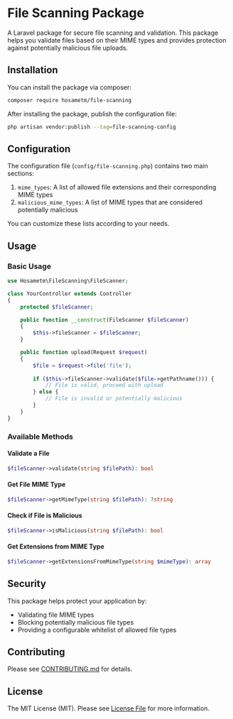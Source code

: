 # File Scanning Package

A Laravel package for secure file scanning and validation. This package helps you validate files based on their MIME types and provides protection against potentially malicious file uploads.

## Installation

You can install the package via composer:

```bash
composer require hosametm/file-scanning
```

After installing the package, publish the configuration file:

```bash
php artisan vendor:publish --tag=file-scanning-config
```

## Configuration

The configuration file (`config/file-scanning.php`) contains two main sections:

1. `mime_types`: A list of allowed file extensions and their corresponding MIME types
2. `malicious_mime_types`: A list of MIME types that are considered potentially malicious

You can customize these lists according to your needs.

## Usage

### Basic Usage

```php
use Hosametm\FileScanning\FileScanner;

class YourController extends Controller
{
    protected $fileScanner;

    public function __construct(FileScanner $fileScanner)
    {
        $this->fileScanner = $fileScanner;
    }

    public function upload(Request $request)
    {
        $file = $request->file('file');
        
        if ($this->fileScanner->validate($file->getPathname())) {
            // File is valid, proceed with upload
        } else {
            // File is invalid or potentially malicious
        }
    }
}
```

### Available Methods

#### Validate a File
```php
$fileScanner->validate(string $filePath): bool
```

#### Get File MIME Type
```php
$fileScanner->getMimeType(string $filePath): ?string
```

#### Check if File is Malicious
```php
$fileScanner->isMalicious(string $filePath): bool
```

#### Get Extensions from MIME Type
```php
$fileScanner->getExtensionsFromMimeType(string $mimeType): array
```

## Security

This package helps protect your application by:
- Validating file MIME types
- Blocking potentially malicious file types
- Providing a configurable whitelist of allowed file types

## Contributing

Please see [CONTRIBUTING.md](CONTRIBUTING.md) for details.

## License

The MIT License (MIT). Please see [License File](LICENSE.md) for more information.
